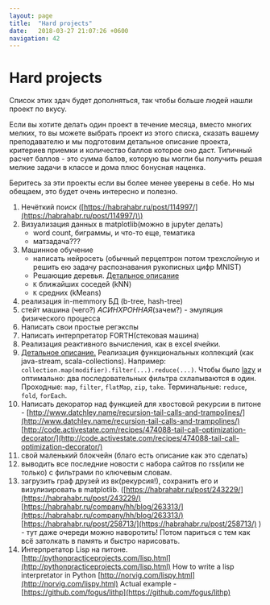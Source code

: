 ```yaml
---
layout: page
title:  "Hard projects"
date:   2018-03-27 21:07:26 +0600
navigation: 42
---
```


# Hard projects

Список этих здач будет дополняться, так чтобы больше людей нашли проект по вкусу.

Если вы хотите делать один проект в течение месяца, вместо многих мелких, то вы можете выбрать проект из этого списка, сказать вашему преподавателю и мы подготовим детальное описание проекта, критериев приемки и количество баллов которое оно даст. Типичный расчет баллов - это сумма балов, которую вы могли бы получить решая мелкие задачи в классе и дома плюс бонусная наценка.

Беритесь за эти проекты если вы более менее уверены в себе. Но мы обещаем, это будет очень интересно и полезно.

1. Нечёткий поиск \([https://habrahabr.ru/post/114997/](https://habrahabr.ru/post/114997/)\)
2. Визуализация данных в matplotlib\(можно в jupyter делать\)
   * word count, биграммы, и что-то еще, тематика
   * матзадача???
3. Машинное обучение
	- написать нейросеть \(обычный перцептрон потом трехслойную и решить ею задачу распознавания рукописных цифр MNIST\)
	- Решающие деревья. [Детальное описание](/pages/decision_tree)
	- `K` ближайших соседей (kNN)
	- `K` средних (kMeans)
4. реализация in-memmory БД \(b-tree, hash-tree\)
5. стейт машина \(чего?\) _АСИНХРОННАЯ_\(зачем?\) - эмуляция физического процесса
6. Написать свои простые регэкспы
7. Написать интерпретатор FORTH\(стековая машина\)
8. Реализация реактивного вычисления, как в excel ячейки.
9. [Детальное описание.](/pages/functional_collections) Реализация функциональных коллекций \(как java-stream, scala-collections\). Например: `collection.map(modifier).filter(...).reduce(...)`. Чтобы было [lazy](https://en.wikipedia.org/wiki/Lazy_evaluation) и оптимально: два последовательных фильтра схлапываются в один. Проходные:  `map`, `filter`, `flatMap`, `zip`, `take`. Терминальные: `reduce`, `fold`, `forEach`.
10. Написать декоратор над функцией для хвостовой рекурсии в питоне - [http://www.datchley.name/recursion-tail-calls-and-trampolines/](http://www.datchley.name/recursion-tail-calls-and-trampolines/) [http://code.activestate.com/recipes/474088-tail-call-optimization-decorator/](http://code.activestate.com/recipes/474088-tail-call-optimization-decorator/)
11. свой маленький блокчейн \(благо есть описание как это сделать\)
12. выводить все последние новости с набора сайтов по rss\(или не только\) с фильтрами по ключевым словам.
13. загрузить граф друзей из вк\(рекурсия!\), сохранить его и визулизировать в matplotlib. \([https://habrahabr.ru/post/243229/](https://habrahabr.ru/post/243229/) [https://habrahabr.ru/company/hh/blog/263313/](https://habrahabr.ru/company/hh/blog/263313/) [https://habrahabr.ru/post/258713/](https://habrahabr.ru/post/258713/) \) - тут даже очереди можно наворотить! Потом париться с тем как всё затолкать в память и быстро нарисовать.
14. Интерпретатор Lisp на питоне. [http://pythonpracticeprojects.com/lisp.html](http://pythonpracticeprojects.com/lisp.html) How to write a lisp interpretator in Python [http://norvig.com/lispy.html](http://norvig.com/lispy.html) Actual example - [https://github.com/fogus/lithp](https://github.com/fogus/lithp)
